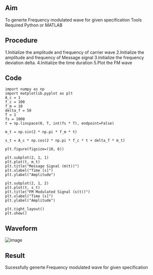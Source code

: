 ## Aim
To generte Frequency modulated wave for given specification
Tools Required
Python or MATLAB
## Procedure
1.Initialize the amplitude and frequency of carrier wave
2.Initialize the amplitude and frequency of Message signal
3.Initialize the frequency deviation delta.
4.Initialize the time duration
5.Plot the FM wave

## Code
```
import numpy as np
import matplotlib.pyplot as plt
A_c = 1  
f_c = 100 
f_m = 10  
delta_f = 50  
T = 1 
fs = 1000  
t = np.linspace(0, T, int(fs * T), endpoint=False)

m_t = np.sin(2 * np.pi * f_m * t)

s_t = A_c * np.cos(2 * np.pi * f_c * t + delta_f * m_t)

plt.figure(figsize=(10, 6))

plt.subplot(2, 1, 1)
plt.plot(t, m_t)
plt.title("Message Signal (m(t))")
plt.xlabel("Time [s]")
plt.ylabel("Amplitude")

plt.subplot(2, 1, 2)
plt.plot(t, s_t)
plt.title("FM Modulated Signal (s(t))")
plt.xlabel("Time [s]")
plt.ylabel("Amplitude")

plt.tight_layout()
plt.show()
```
## Waveform
![image](https://github.com/user-attachments/assets/f51c94da-2e84-46c4-89c7-b08e2bacf439)

## Result
Sucessfully generte Frequency modulated wave for given specification
